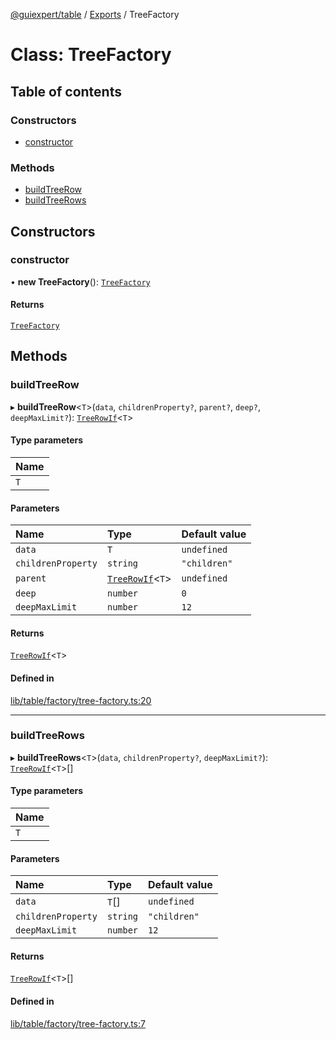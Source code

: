 [@guiexpert/table](../README.md) / [Exports](../modules.md) / TreeFactory

# Class: TreeFactory

## Table of contents

### Constructors

- [constructor](TreeFactory.md#constructor)

### Methods

- [buildTreeRow](TreeFactory.md#buildtreerow)
- [buildTreeRows](TreeFactory.md#buildtreerows)

## Constructors

### constructor

• **new TreeFactory**(): [`TreeFactory`](TreeFactory.md)

#### Returns

[`TreeFactory`](TreeFactory.md)

## Methods

### buildTreeRow

▸ **buildTreeRow**\<`T`\>(`data`, `childrenProperty?`, `parent?`, `deep?`, `deepMaxLimit?`): [`TreeRowIf`](../interfaces/TreeRowIf.md)\<`T`\>

#### Type parameters

| Name |
| :------ |
| `T` |

#### Parameters

| Name | Type | Default value |
| :------ | :------ | :------ |
| `data` | `T` | `undefined` |
| `childrenProperty` | `string` | `"children"` |
| `parent` | [`TreeRowIf`](../interfaces/TreeRowIf.md)\<`T`\> | `undefined` |
| `deep` | `number` | `0` |
| `deepMaxLimit` | `number` | `12` |

#### Returns

[`TreeRowIf`](../interfaces/TreeRowIf.md)\<`T`\>

#### Defined in

[lib/table/factory/tree-factory.ts:20](https://github.com/guiexperttable/ge-table/blob/65066c0/libs/table/src/lib/table/factory/tree-factory.ts#L20)

___

### buildTreeRows

▸ **buildTreeRows**\<`T`\>(`data`, `childrenProperty?`, `deepMaxLimit?`): [`TreeRowIf`](../interfaces/TreeRowIf.md)\<`T`\>[]

#### Type parameters

| Name |
| :------ |
| `T` |

#### Parameters

| Name | Type | Default value |
| :------ | :------ | :------ |
| `data` | `T`[] | `undefined` |
| `childrenProperty` | `string` | `"children"` |
| `deepMaxLimit` | `number` | `12` |

#### Returns

[`TreeRowIf`](../interfaces/TreeRowIf.md)\<`T`\>[]

#### Defined in

[lib/table/factory/tree-factory.ts:7](https://github.com/guiexperttable/ge-table/blob/65066c0/libs/table/src/lib/table/factory/tree-factory.ts#L7)
